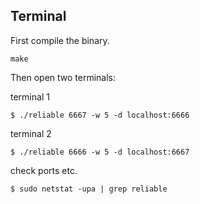 ## Terminal
First compile the binary.
```
make
```
Then open two terminals:

terminal 1
```
$ ./reliable 6667 -w 5 -d localhost:6666
```
terminal 2
```
$ ./reliable 6666 -w 5 -d localhost:6667
```
check ports etc.
```
$ sudo netstat -upa | grep reliable
```
